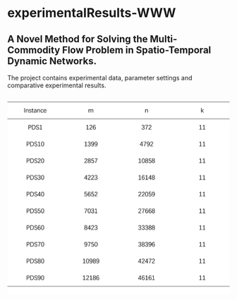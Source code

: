 # experimentalResults-WWW
## A Novel Method for Solving the Multi-Commodity Flow Problem in Spatio-Temporal Dynamic Networks. 
The project contains experimental data, parameter settings and comparative experimental results.
##

![datasets details](https://github.com/fanhuilong110/experimentalResults-WWW/blob/main/dataset.png)
